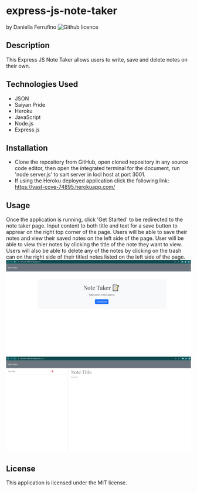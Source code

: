 # express-js-note-taker
by Daniella Ferrufino ![Github licence](http://img.shields.io/badge/license-MIT-yellowgreen.svg)

## Description
This Express JS Note Taker allows users to write, save and delete notes on their own.

## Technologies Used
* JSON
* Saiyan Pride
* Heroku
* JavaScript
* Node.js
* Express.js

## Installation
* Clone the repository from GitHub, open cloned repository in any source code editor, then open the integrated terminal for the document, run 'node server.js' to sart server in locl host at port 3001. 
* If using the Heroku deployed application click the following link: https://vast-cove-74895.herokuapp.com/

## Usage
Once the application is running, click 'Get Started' to be redirected to the note taker page. Input content to both title and text for a save button to apprear on the right top corner of the page. Users will be able to save their notes and view their saved notes on the left side of the page. User will be able to view thier notes by clicking the title of the note they want to view. Users will also be able to delete any of the notes by clicking on the trash can on the right side of their titled notes listed on the left side of the page.
<img src="/public/assets/css/images/notetakerstarterpage.PNG">
<img src="/public/assets/css/images/notetakerpage.PNG">

## License
This application is licensed under the MIT license.
